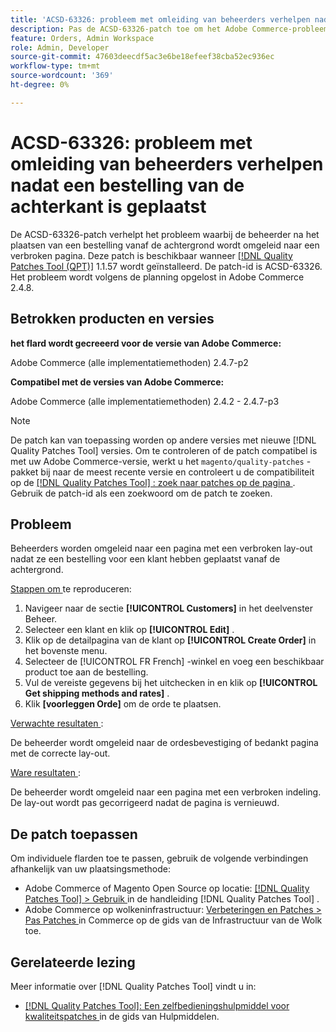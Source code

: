 ```yaml
---
title: 'ACSD-63326: probleem met omleiding van beheerders verhelpen nadat een bestelling van de achterkant is geplaatst'
description: Pas de ACSD-63326-patch toe om het Adobe Commerce-probleem op te lossen, waarbij de beheerder na het plaatsen van een bestelling vanaf de achtergrond wordt omgeleid naar een verbroken pagina.
feature: Orders, Admin Workspace
role: Admin, Developer
source-git-commit: 47603deecdf5ac3e6be18efeef38cba52ec936ec
workflow-type: tm+mt
source-wordcount: '369'
ht-degree: 0%

---
```


# ACSD-63326: probleem met omleiding van beheerders verhelpen nadat een bestelling van de achterkant is geplaatst

De ACSD-63326-patch verhelpt het probleem waarbij de beheerder na het plaatsen van een bestelling vanaf de achtergrond wordt omgeleid naar een verbroken pagina. Deze patch is beschikbaar wanneer [[!DNL Quality Patches Tool (QPT)]](/help/tools/quality-patches-tool/quality-patches-tool-to-self-serve-quality-patches.md) 1.1.57 wordt geïnstalleerd. De patch-id is ACSD-63326. Het probleem wordt volgens de planning opgelost in Adobe Commerce 2.4.8.

## Betrokken producten en versies

**het flard wordt gecreeerd voor de versie van Adobe Commerce:**

Adobe Commerce (alle implementatiemethoden) 2.4.7-p2

**Compatibel met de versies van Adobe Commerce:**

Adobe Commerce (alle implementatiemethoden) 2.4.2 - 2.4.7-p3

>[!NOTE]
>
>De patch kan van toepassing worden op andere versies met nieuwe [!DNL Quality Patches Tool] versies. Om te controleren of de patch compatibel is met uw Adobe Commerce-versie, werkt u het `magento/quality-patches` -pakket bij naar de meest recente versie en controleert u de compatibiliteit op de [[!DNL Quality Patches Tool] : zoek naar patches op de pagina ](https://experienceleague.adobe.com/tools/commerce-quality-patches/index.html) . Gebruik de patch-id als een zoekwoord om de patch te zoeken.

## Probleem

Beheerders worden omgeleid naar een pagina met een verbroken lay-out nadat ze een bestelling voor een klant hebben geplaatst vanaf de achtergrond.

<u> Stappen om </u> te reproduceren:

1. Navigeer naar de sectie **[!UICONTROL Customers]** in het deelvenster Beheer.
1. Selecteer een klant en klik op **[!UICONTROL Edit]** .
1. Klik op de detailpagina van de klant op **[!UICONTROL Create Order]** in het bovenste menu.
1. Selecteer de [!UICONTROL FR French] -winkel en voeg een beschikbaar product toe aan de bestelling.
1. Vul de vereiste gegevens bij het uitchecken in en klik op **[!UICONTROL Get shipping methods and rates]** .
1. Klik **[voorleggen Orde]** om de orde te plaatsen.

<u> Verwachte resultaten </u>:

De beheerder wordt omgeleid naar de ordesbevestiging of bedankt pagina met de correcte lay-out.

<u> Ware resultaten </u>:

De beheerder wordt omgeleid naar een pagina met een verbroken indeling. De lay-out wordt pas gecorrigeerd nadat de pagina is vernieuwd.

## De patch toepassen

Om individuele flarden toe te passen, gebruik de volgende verbindingen afhankelijk van uw plaatsingsmethode:

* Adobe Commerce of Magento Open Source op locatie: [[!DNL Quality Patches Tool]  > Gebruik ](/help/tools/quality-patches-tool/usage.md) in de handleiding [!DNL Quality Patches Tool] .
* Adobe Commerce op wolkeninfrastructuur: [ Verbeteringen en Patches > Pas Patches ](https://experienceleague.adobe.com/docs/commerce-cloud-service/user-guide/develop/upgrade/apply-patches.html) in Commerce op de gids van de Infrastructuur van de Wolk toe.


## Gerelateerde lezing

Meer informatie over [!DNL Quality Patches Tool] vindt u in:

* [[!DNL Quality Patches Tool]: Een zelfbedieningshulpmiddel voor kwaliteitspatches ](/help/tools/quality-patches-tool/quality-patches-tool-to-self-serve-quality-patches.md) in de gids van Hulpmiddelen.
